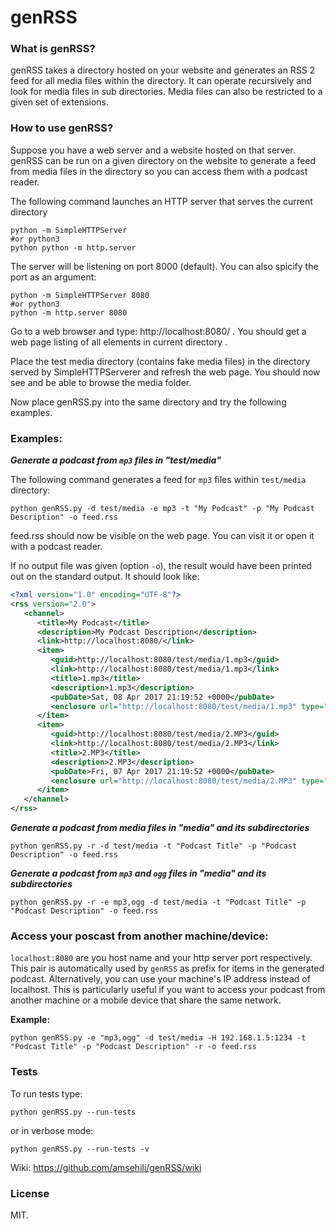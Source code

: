 # genRSS

### What is genRSS?
genRSS takes a directory hosted on your website and generates an RSS 2 feed for all media files within the directory. It can operate recursively and look for media files in sub directories. Media files can also be restricted to a given set of extensions.

### How to use genRSS?
Suppose you have a web server and a website hosted on that server. genRSS can be run on a given directory on the website to generate a feed from media files in the directory so you can access them with a podcast reader.

The following command launches an HTTP server that serves the current directory

    python -m SimpleHTTPServer
    #or python3
    python python -m http.server

The server will be listening on port 8000 (default). You can also spicify the port as an argument:

    python -m SimpleHTTPServer 8080
    #or python3
    python -m http.server 8080

Go to a web browser and type: http://localhost:8080/ . You should get a web page listing of all elements in current directory .

Place the test media directory (contains fake media files) in the directory served by SimpleHTTPServerer and refresh the web page. You should now see and be able to browse the media folder.

Now place genRSS.py into the same directory and try the following examples.

### Examples:

**_Generate a podcast from `mp3` files in "test/media"_**

The following command generates a feed for `mp3` files within `test/media` directory:

    python genRSS.py -d test/media -e mp3 -t "My Podcast" -p "My Podcast Description" -o feed.rss
 
feed.rss should now be visible on the web page. You can visit it or open it with a podcast reader.

If no output file was given (option `-o`), the result would have been printed out on the standard output. It should look like:

```XML
<?xml version="1.0" encoding="UTF-8"?>
<rss version="2.0">
   <channel>
      <title>My Podcast</title>
      <description>My Podcast Description</description>
      <link>http://localhost:8080/</link>
      <item>
         <guid>http://localhost:8080/test/media/1.mp3</guid>
         <link>http://localhost:8080/test/media/1.mp3</link>
         <title>1.mp3</title>
         <description>1.mp3</description>
         <pubDate>Sat, 08 Apr 2017 21:19:52 +0000</pubDate>
         <enclosure url="http://localhost:8080/test/media/1.mp3" type="audio/mpeg" length="0"/>
      </item>
      <item>
         <guid>http://localhost:8080/test/media/2.MP3</guid>
         <link>http://localhost:8080/test/media/2.MP3</link>
         <title>2.MP3</title>
         <description>2.MP3</description>
         <pubDate>Fri, 07 Apr 2017 21:19:52 +0000</pubDate>
         <enclosure url="http://localhost:8080/test/media/2.MP3" type="audio/mpeg" length="0"/>
      </item>
   </channel>
</rss>
```

**_Generate a podcast from media files in "media" and its subdirectories_**

    python genRSS.py -r -d test/media -t "Podcast Title" -p "Podcast Description" -o feed.rss

**_Generate a podcast from `mp3` and `ogg` files in "media" and its subdirectories_**

    python genRSS.py -r -e mp3,ogg -d test/media -t "Podcast Title" -p "Podcast Description" -o feed.rss


### Access your poscast from another machine/device:

`localhost:8080` are you host name and your http server port respectively. This pair is automatically used by `genRSS` as prefix for items in the generated podcast. Alternatively, you can use your machine's IP address instead of localhost. This is particularly useful if you want to access your podcast from another machine or a mobile device that share the same network.

**Example:**

    python genRSS.py -e "mp3,ogg" -d test/media -H 192.168.1.5:1234 -t "Podcast Title" -p "Podcast Description" -r -o feed.rss

### Tests

To run tests type:

    python genRSS.py --run-tests

or in verbose mode:

    python genRSS.py --run-tests -v

Wiki: https://github.com/amsehili/genRSS/wiki

### License
MIT.
